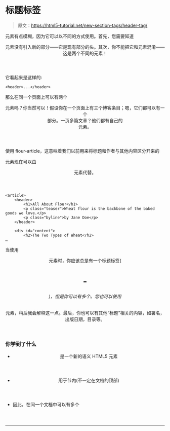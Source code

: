 # 标题标签

> 原文：<https://html5-tutorial.net/new-section-tags/header-tag/>

元素有点模糊，因为它可以以不同的方式使用。首先，您需要知道

<header>元素没有引入新的部分——它是现有部分的头。其次，你不能把它和元素混淆——这是两个不同的元素！</header>

它看起来是这样的:

```
<header>...</header>
```

那么在同一个页面上可以有两个

<header>元素吗？你当然可以！假设你在一个页面上有三个博客条目；嗯，它们都可以有一个

<header>部分。一页多篇文章？他们都有自己的

<header>元素。</header>

</header>

</header>

使用 flour-article，这意味着我们以前用来将标题和作者与其他内容区分开来的

元素现在可以由

<header>元素代替。</header>

```
<article>
	<header>
		<h1>All About Flour</h1>
		<p class="teaser">Wheat flour is the backbone of the baked goods we love.</p>
		<p class="byline">by Jane Doe</p> 
	</header>

	<div id="content">
		<h2>The Two Types of Wheat</h2>
…
```

<input type="hidden" name="IL_IN_ARTICLE">

当使用

<header>元素时，你应该总是有一个标题标签(

# -

###### )，但是你可以有多个。您也可以使用

<hgroup>元素，稍后我会解释这一点。最后，你也可以有其他“标题”相关的内容，如署名，出版日期，目录等。</hgroup>

</header>

### 你学到了什么

*   <header>是一个新的语义 HTML5 元素</header>

*   <header>用于节内(不一定在文档的顶部)</header>

*   因此，在同一个文档中可以有多个

    <header></header>

* * *